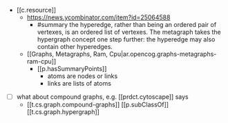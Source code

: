

- [[c.resource]]
  - https://news.ycombinator.com/item?id=25064588
    - #summary the hyperedge, rather than being an ordered pair of vertexes, is an ordered list of vertexes. The metagraph takes the hypergraph concept one step further: the hyperedge may also contain other hyperedges.
  - [[Graphs, Metagraphs, Ram, Cpu|ar.opencog.graphs-metagraphs-ram-cpu]]
    - [[p.hasSummaryPoints]]
      - atoms are nodes or links
      - links are lists of atoms
- [ ] what about compound graphs, e.g. [[prdct.cytoscape]] says 
  - [[t.cs.graph.compound-graphs]] [[p.subClassOf]] [[t.cs.graph.hypergraph]]

